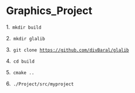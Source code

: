 # Graphics_Project

1.<code> mkdir build  </code>

2.<code> mkdir glalib </code>

3.<code> git clone https://github.com/divBaral/glalib </code>

4.<code>  cd build </code>

5.<code> cmake .. </code>

6.<code> ./Project/src/myproject </code>

